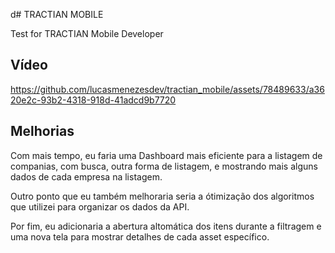 d# TRACTIAN MOBILE

Test for TRACTIAN Mobile Developer

## Vídeo

https://github.com/lucasmenezesdev/tractian_mobile/assets/78489633/a3620e2c-93b2-4318-918d-41adcd9b7720

## Melhorias

Com mais tempo, eu faria uma Dashboard mais eficiente para a listagem de companias, com busca, outra forma de listagem, e mostrando mais alguns dados de cada empresa na listagem.

Outro ponto que eu também melhoraria seria a ótimização dos algoritmos que utilizei para organizar os dados da API.

Por fim, eu adicionaria a abertura altomática dos itens durante a filtragem e uma nova tela para mostrar detalhes de cada asset específico.
